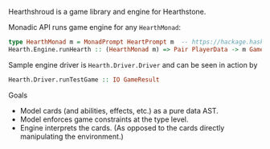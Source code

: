 Hearthshroud is a game library and engine for Hearthstone.

Monadic API runs game engine for any `HearthMonad`:
```haskell
type HearthMonad m = MonadPrompt HeartPrompt m  -- https://hackage.haskell.org/package/MonadPrompt
Hearth.Engine.runHearth :: (HearthMonad m) => Pair PlayerData -> m GameResult
```

Sample engine driver is `Hearth.Driver.Driver` and can be seen in action by
```haskell
Hearth.Driver.runTestGame :: IO GameResult
```


Goals
* Model cards (and abilities, effects, etc.) as a pure data AST.
* Model enforces game constraints at the type level.
* Engine interprets the cards. (As opposed to the cards directly manipulating the environment.)

